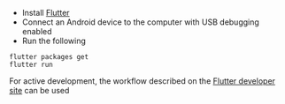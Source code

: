 - Install [Flutter](https://flutter.dev/docs/get-started/install)
- Connect an Android device to the computer with USB debugging enabled
- Run the following
```
flutter packages get
flutter run
```
For active development, the workflow described on the [Flutter developer site](https://flutter.dev/docs/get-started/test-drive) can be used
